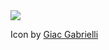 <img src="https://cdn.dribbble.com/users/1866103/screenshots/5393038/iconmonth_2018_dribbble_14.png" />

Icon by [Giac Gabrielli](https://dribbble.com/shots/5393038-Magneto?utm_source=Clipboard_Shot&utm_campaign=GiacGabrielli&utm_content=Magneto&utm_medium=Social_Share)
